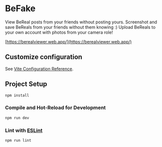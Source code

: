 # BeFake

View BeReal posts from your friends without posting yours.
Screenshot and save BeReals from your friends without them knowing
:)
Upload BeReals to your own account with photos from your camera role!

[https://berealviewer.web.app/](https://berealviewer.web.app/)


## Customize configuration

See [Vite Configuration Reference](https://vitejs.dev/config/).

## Project Setup

```sh
npm install
```

### Compile and Hot-Reload for Development

```sh
npm run dev
```

### Lint with [ESLint](https://eslint.org/)

```sh
npm run lint
```
